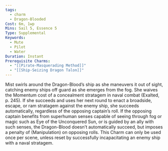 ```yaml
---
tags:
  - charm
  - Dragon-Blooded
Cost: 6m, 1wp
Mins: Sail 5, Essence 5
Type: Supplemental
Keywords:
  - Mute
  - Pilot
  - Water
Duration: Instant
Prerequisite Charms:
  - "[[Pirate-Masquerading Method]]"
  - "[[Ship-Seizing Dragon Talon]]"
---
```

Mist swirls around the Dragon-Blood’s ship as she maneuvers it out of sight, catching enemy ships off guard as she emerges from the fog. She waives the Momentum cost of a concealment stratagem in naval combat (Exalted, p. 245). If she succeeds and uses her next round to enact a broadside, escape, or ram stratagem against the enemy ship, she succeeds automatically, regardless of the opposing captain’s roll. If the opposing captain benefits from superhuman senses capable of seeing through fog or magic such as Eye of the Unconquered Sun, or is guided by an ally with such senses, the Dragon-Blood doesn’t automatically succeed, but imposes a penalty of (Manipulation) on opposing rolls. This Charm can only be used once per scene, unless reset by successfully incapacitating an enemy ship with a naval stratagem.